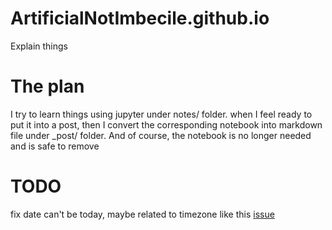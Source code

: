 # ArtificialNotImbecile.github.io
Explain things

# The plan
I try to learn things using jupyter under notes/ folder. when I feel ready to put it into a post, then I convert the corresponding notebook into markdown file under _post/ folder. And of course, the notebook is no longer needed and is safe to remove

# TODO
fix date can't be today, maybe related to timezone like this [issue](https://github.com/jekyll/jekyll/issues/7516) 